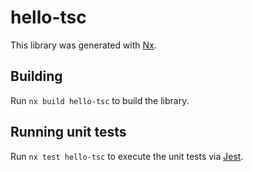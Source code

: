 # hello-tsc

This library was generated with [Nx](https://nx.dev).

## Building

Run `nx build hello-tsc` to build the library.

## Running unit tests

Run `nx test hello-tsc` to execute the unit tests via [Jest](https://jestjs.io).

